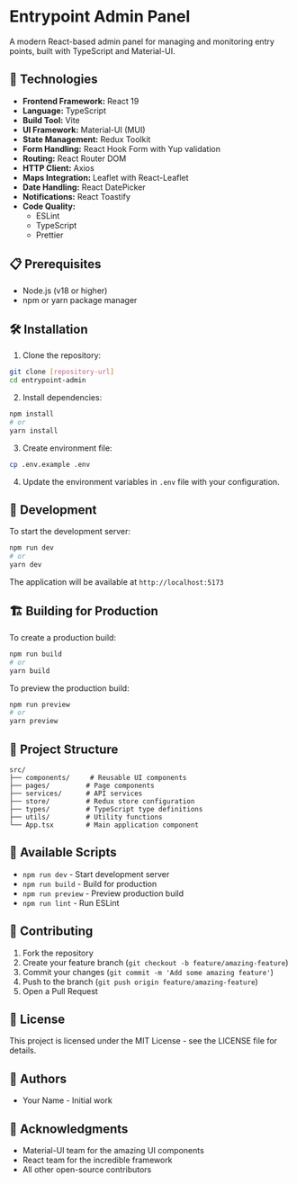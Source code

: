# Entrypoint Admin Panel

A modern React-based admin panel for managing and monitoring entry points, built with TypeScript and Material-UI.

## 🚀 Technologies

- **Frontend Framework:** React 19
- **Language:** TypeScript
- **Build Tool:** Vite
- **UI Framework:** Material-UI (MUI)
- **State Management:** Redux Toolkit
- **Form Handling:** React Hook Form with Yup validation
- **Routing:** React Router DOM
- **HTTP Client:** Axios
- **Maps Integration:** Leaflet with React-Leaflet
- **Date Handling:** React DatePicker
- **Notifications:** React Toastify
- **Code Quality:**
  - ESLint
  - TypeScript
  - Prettier

## 📋 Prerequisites

- Node.js (v18 or higher)
- npm or yarn package manager

## 🛠️ Installation

1. Clone the repository:
```bash
git clone [repository-url]
cd entrypoint-admin
```

2. Install dependencies:
```bash
npm install
# or
yarn install
```

3. Create environment file:
```bash
cp .env.example .env
```

4. Update the environment variables in `.env` file with your configuration.

## 🚀 Development

To start the development server:

```bash
npm run dev
# or
yarn dev
```

The application will be available at `http://localhost:5173`

## 🏗️ Building for Production

To create a production build:

```bash
npm run build
# or
yarn build
```

To preview the production build:

```bash
npm run preview
# or
yarn preview
```

## 📁 Project Structure

```
src/
├── components/     # Reusable UI components
├── pages/         # Page components
├── services/      # API services
├── store/         # Redux store configuration
├── types/         # TypeScript type definitions
├── utils/         # Utility functions
└── App.tsx        # Main application component
```

## 🔧 Available Scripts

- `npm run dev` - Start development server
- `npm run build` - Build for production
- `npm run preview` - Preview production build
- `npm run lint` - Run ESLint

## 🤝 Contributing

1. Fork the repository
2. Create your feature branch (`git checkout -b feature/amazing-feature`)
3. Commit your changes (`git commit -m 'Add some amazing feature'`)
4. Push to the branch (`git push origin feature/amazing-feature`)
5. Open a Pull Request

## 📝 License

This project is licensed under the MIT License - see the LICENSE file for details.

## 👥 Authors

- Your Name - Initial work

## 🙏 Acknowledgments

- Material-UI team for the amazing UI components
- React team for the incredible framework
- All other open-source contributors
